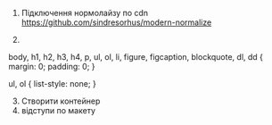 1. Підключення нормолайзу по cdn 
https://github.com/sindresorhus/modern-normalize

2. 
body,
h1,
h2,
h3,
h4,
p,
ul,
ol,
li,
figure,
figcaption,
blockquote,
dl,
dd {
  margin: 0;
  padding: 0;
}

ul,
ol {
  list-style: none;
}

3. Створити контейнер
4. відступи по макету